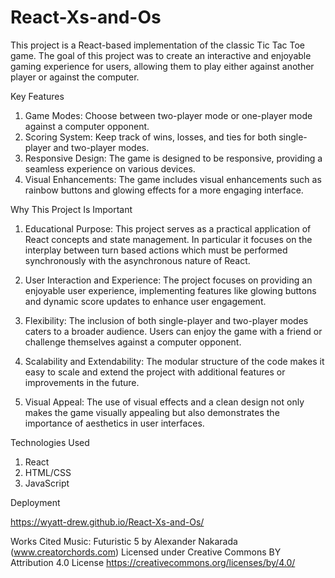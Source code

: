 # React-Xs-and-Os
This project is a React-based implementation of the classic Tic Tac Toe game. The goal of this project was to create an interactive and enjoyable gaming experience for users, allowing them to play either against another player or against the computer.

Key Features
1. Game Modes: Choose between two-player mode or one-player mode against a computer opponent.
2. Scoring System: Keep track of wins, losses, and ties for both single-player and two-player modes.
3. Responsive Design: The game is designed to be responsive, providing a seamless experience on various devices.
4. Visual Enhancements: The game includes visual enhancements such as rainbow buttons and glowing effects for a more engaging interface.

Why This Project Is Important
1. Educational Purpose: This project serves as a practical application of React concepts and state management. In particular it focuses on the interplay between turn based actions which must be performed synchronously with the asynchronous nature of React.

2. User Interaction and Experience: The project focuses on providing an enjoyable user experience, implementing features like glowing buttons and dynamic score updates to enhance user engagement.

3. Flexibility: The inclusion of both single-player and two-player modes caters to a broader audience. Users can enjoy the game with a friend or challenge themselves against a computer opponent.

4. Scalability and Extendability: The modular structure of the code makes it easy to scale and extend the project with additional features or improvements in the future.

5. Visual Appeal: The use of visual effects and a clean design not only makes the game visually appealing but also demonstrates the importance of aesthetics in user interfaces.

Technologies Used
1. React
2. HTML/CSS
3. JavaScript

Deployment

https://wyatt-drew.github.io/React-Xs-and-Os/

Works Cited
Music: Futuristic 5 by Alexander Nakarada (www.creatorchords.com)
Licensed under Creative Commons BY Attribution 4.0 License
https://creativecommons.org/licenses/by/4.0/